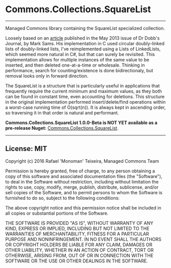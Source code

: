 Commons.Collections.SquareList
==============================


----------

Managed Commons library containing the SquareList specialized collection.

Loosely based on an [article](http://www.drdobbs.com/database/the-squarelist-data-structure/184405336) published in the May 2013 issue of Dr Dobb's Journal, by Mark Sams.
His implementation in C used circular doubly-linked lists of doubly-linked lists, I've reimplemented using a Lists of LinkedLists, which seemed more natural in C#, but that can surely be revisited.
This implementation allows for multiple instances of the same value to be inserted, and then deleted one-at-a-time or wholesale.
Thinking in performance, search for counting/existence is done bidirectionaly, but removal looks only in forward direction.

The SquareList is a structure that is particularly useful in applications that frequently require the current minimum and maximum values, as they both can be found in constant time, even accounting for deletions.
This structure in the original implementation performed insert/delete/find operations within a worst-case running time of O(sqrt(n)). It is always kept in ascending order, so traversing it in that order is natural and performant.

__Commons.Collections.SquareList 1.0.0-Beta is NOT YET available as a pre-release Nuget:__ [Commons.Collections.SquareList](https://www.nuget.org/packages/Commons.Core/).


----------

License: MIT
------------

Copyright (c) 2016 Rafael 'Monoman' Teixeira, Managed Commons Team

Permission is hereby granted, free of charge, to any person obtaining a copy
of this software and associated documentation files (the "Software"), to deal
in the Software without restriction, including without limitation the rights
to use, copy, modify, merge, publish, distribute, sublicense, and/or sell
copies of the Software, and to permit persons to whom the Software is
furnished to do so, subject to the following conditions:

The above copyright notice and this permission notice shall be included in all
copies or substantial portions of the Software.

THE SOFTWARE IS PROVIDED "AS IS", WITHOUT WARRANTY OF ANY KIND, EXPRESS OR
IMPLIED, INCLUDING BUT NOT LIMITED TO THE WARRANTIES OF MERCHANTABILITY,
FITNESS FOR A PARTICULAR PURPOSE AND NONINFRINGEMENT. IN NO EVENT SHALL THE
AUTHORS OR COPYRIGHT HOLDERS BE LIABLE FOR ANY CLAIM, DAMAGES OR OTHER
LIABILITY, WHETHER IN AN ACTION OF CONTRACT, TORT OR OTHERWISE, ARISING FROM,
OUT OF OR IN CONNECTION WITH THE SOFTWARE OR THE USE OR OTHER DEALINGS IN THE
SOFTWARE.
